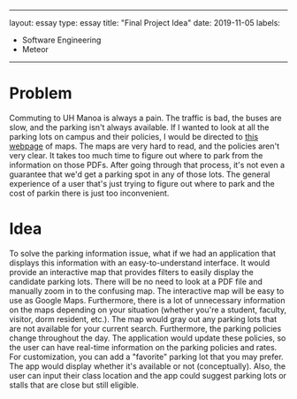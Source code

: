 
---
layout: essay
type: essay
title: "Final Project Idea"
date: 2019-11-05
labels:
  - Software Engineering
  - Meteor
---

# Problem
Commuting to UH Manoa is always a pain. The traffic is bad, the buses are slow, and the parking isn't always available. If I wanted to look at all the parking lots on campus and their policies, I would be directed to <a href="https://manoa.hawaii.edu/commuter/maps.html">this webpage</a> of maps. The maps are very hard to read, and the policies aren't very clear. It takes too much time to figure out where to park from the information on those PDFs. After going through that process, it's not even a guarantee that we'd get a parking spot in any of those lots. The general experience of a user that's just trying to figure out where to park and the cost of parkin there is just too inconvenient.

# Idea
To solve the parking information issue, what if we had an application that displays this information with an easy-to-understand interface. It would provide an interactive map that provides filters to easily display the candidate parking lots. There will be no need to look at a PDF file and manually zoom in to the confusing map. The interactive map will be easy to use as Google Maps. Furthermore, there is a lot of unnecessary information on the maps depending on your situation (whether you're a student, faculty, visitor, dorm resident, etc.). The map would gray out any parking lots that are not available for your current search. Furthermore, the parking policies change throughout the day. The application would update these policies, so the user can have real-time information on the parking policies and rates. For customization, you can add a "favorite" parking lot that you may prefer. The app would display whether it's available or not (conceptually). Also, the user can input their class location and the app could suggest parking lots or stalls that are close but still eligible. 
